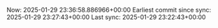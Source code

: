 Now: 2025-01-29 23:36:58.886966+00:00 Earliest commit since sync: 2025-01-29 23:27:43+00:00 Last sync: 2025-01-29 23:22:43+00:00
